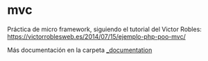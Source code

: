 # mvc
Práctica de micro framework, siguiendo el tutorial del Victor Robles:
https://victorroblesweb.es/2014/07/15/ejemplo-php-poo-mvc/

Más documentación en la carpeta [_documentation](https://github.com/cristobaltm/mvc/tree/master/_documentation)